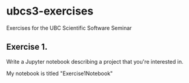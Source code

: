 # ubcs3-exercises

Exercises for the UBC Scientific Software Seminar

## Exercise 1. 

Write a Jupyter notebook describing a project that you're interested in.

My notebook is titled "Exercise1Notebook"
